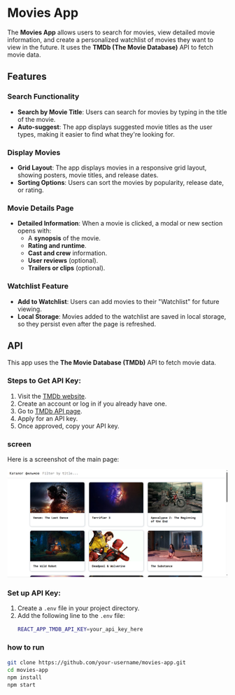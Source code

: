 # Movies App

The **Movies App** allows users to search for movies, view detailed movie information, and create a personalized watchlist of movies they want to view in the future. It uses the **TMDb (The Movie Database)** API to fetch movie data.

## Features

### Search Functionality
- **Search by Movie Title**: Users can search for movies by typing in the title of the movie.
- **Auto-suggest**: The app displays suggested movie titles as the user types, making it easier to find what they're looking for.

### Display Movies
- **Grid Layout**: The app displays movies in a responsive grid layout, showing posters, movie titles, and release dates.
- **Sorting Options**: Users can sort the movies by popularity, release date, or rating.

### Movie Details Page
- **Detailed Information**: When a movie is clicked, a modal or new section opens with:
  - A **synopsis** of the movie.
  - **Rating and runtime**.
  - **Cast and crew** information.
  - **User reviews** (optional).
  - **Trailers or clips** (optional).

### Watchlist Feature
- **Add to Watchlist**: Users can add movies to their "Watchlist" for future viewing.
- **Local Storage**: Movies added to the watchlist are saved in local storage, so they persist even after the page is refreshed.

## API

This app uses the **The Movie Database (TMDb)** API to fetch movie data.

### Steps to Get API Key:
1. Visit the [TMDb website](https://www.themoviedb.org/).
2. Create an account or log in if you already have one.
3. Go to [TMDb API page](https://www.themoviedb.org/settings/api).
4. Apply for an API key.
5. Once approved, copy your API key.

### screen
Here is a screenshot of the main page:

![Main Page Screenshot](src/shared/ass/image.png)
   

### Set up API Key:
1. Create a `.env` file in your project directory.
2. Add the following line to the `.env` file:
   ```bash
   REACT_APP_TMDB_API_KEY=your_api_key_here

### how to run
```bash
git clone https://github.com/your-username/movies-app.git
cd movies-app
npm install
npm start


